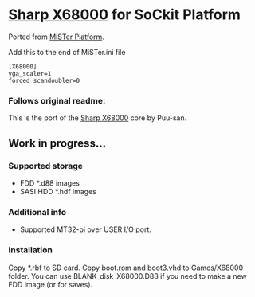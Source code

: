 # [Sharp X68000](https://en.wikipedia.org/wiki/X68000) for SoCkit Platform

Ported from [MiSTer Platform](https://github.com/MiSTer-devel/X68000_MiSTer).

Add this to the end of MiSTer.ini file

```
[X68000]
vga_scaler=1
forced_scandoubler=0
```



### Follows original readme:

This is the port of the [Sharp X68000](http://fpga8801.seesaa.net/category/24786679-1.html) core by Puu-san.

## Work in progress...

### Supported storage
* FDD *.d88 images
* SASI HDD *.hdf images

### Additional info
- Supported MT32-pi over USER I/O port.

### Installation
Copy *.rbf to SD card. Copy boot.rom and boot3.vhd to Games/X68000 folder.
You can use BLANK_disk_X68000.D88 if you need to make a new FDD image (or for saves).
